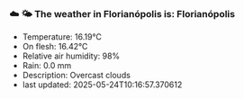 ### ☁️ 🌤️  The weather in Florianópolis is: Florianópolis

- Temperature: 16.19°C
- On flesh: 16.42°C
- Relative air humidity: 98%
- Rain: 0.0 mm
- Description: Overcast clouds
- last updated: 2025-05-24T10:16:57.370612
